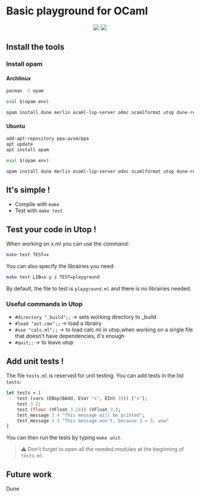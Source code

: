 # Basic playground for OCaml
<p align="center">
<a target="_blank" href="https://ocaml.org"><img src="https://img.shields.io/badge/language-OCaml-orange"/></a> 
<a target="_blank" href="https://archlinux.org"><img src="https://img.shields.io/badge/os-Archlinux-blue"/></a>
</p>

## Install the tools 
### Install opam 
#### Archlinux 
```sh
pacman -S opam

eval $(opam env)

opam install dune merlin ocaml-lsp-server odoc ocamlformat utop dune-release
```

#### Ubuntu
```sh
add-apt-repository ppa:avsm/ppa
apt update
apt install opam

eval $(opam env)

opam install dune merlin ocaml-lsp-server odoc ocamlformat utop dune-release
```

## It's simple ! 
- Compile with `make`
- Test with `make test`

## Test your code in Utop !
When working on x.ml you can use the command:
```sh 
make test TEST=x
```

You can also specify the librairies you need:
```sh 
make test LIB=x y z TEST=playground
```

By default, the file to test is `playground.ml` and there is no librairies needed. 

### Useful commands in Utop
- `#directory "_build";;` &rarr; sets working directory to _build
- `#load "ast.cmo";;` &rarr; load a librairy
- `#use "calc.ml";;` &rarr; to load calc.ml in utop,when working on a single file that doesn't have dependencies, it's enough
- `#quit;;` &rarr; to leave utop


## Add unit tests !
The file `tests.ml` is reserved for unit testing. You can add tests in the list `tests`:
```ocaml
let tests = [
    test (vars (EBop(BAdd, EVar "x", EInt 3))) ["x"];
    test 3 2;
    test (floor (VFloat 3.14)) (VFloat 3.);
    test_message 3 4 "This message will be printed";
    test_message 3 3 "This message won't, because 3 = 3, wow"
]
```

You can then run the tests by typing `make unit`.

> ⚠️ Don't forget to open all the needed modules at the beginning of `tests.ml`.

## Future work 
Dune
